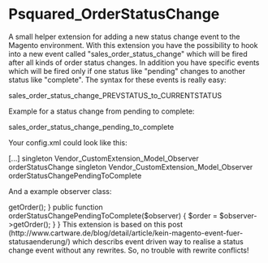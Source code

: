 Psquared_OrderStatusChange
==========================

A small helper extension for adding a new status change event to the Magento environment. With this extension you have the possibility to hook into a new event called "sales_order_status_change" which will be fired after all kinds of order status changes. In addition you have specific events which will be fired only if one status like "pending" changes to another status like "complete". The syntax for these events is really easy:

  sales_order_status_change_PREVSTATUS_to_CURRENTSTATUS

Example for a status change from pending to complete:
  
  sales_order_status_change_pending_to_complete

Your config.xml could look like this:

  <?xml version="1.0"?>
  <config>
    [...]
    <global>
      <events>
        <sales_order_status_change>
          <observers>
            <your_module>
              <type>singleton</type>
              <class>Vendor_CustomExtension_Model_Observer</class>
              <method>orderStatusChange</method>
            </your_module>
          </observers>
        </sales_order_status_change>
        <sales_order_status_change_pending_to_complete>
          <observers>
            <your_module>
              <type>singleton</type>
              <class>Vendor_CustomExtension_Model_Observer</class>
              <method>orderStatusChangePendingToComplete</method>
            </your_module>
          </observers>
        </sales_order_status_change_pending_to_complete>
      </events>
    </global>
  </config>

And a example observer class:

  <?php

  class Vendor_CustomExtension_Model_Observer
  {
  	public function orderStatusChange($observer) {
  		$order = $observer->getOrder();
  	}
  	public function orderStatusChangePendingToComplete($observer) {
  		$order = $observer->getOrder();
  	}
  }

This extension is based on this post (http://www.cartware.de/blog/detail/article/kein-magento-event-fuer-statusaenderung/) which describs event driven way to realise a status change event without any rewrites. So, no trouble with rewrite conflicts!
